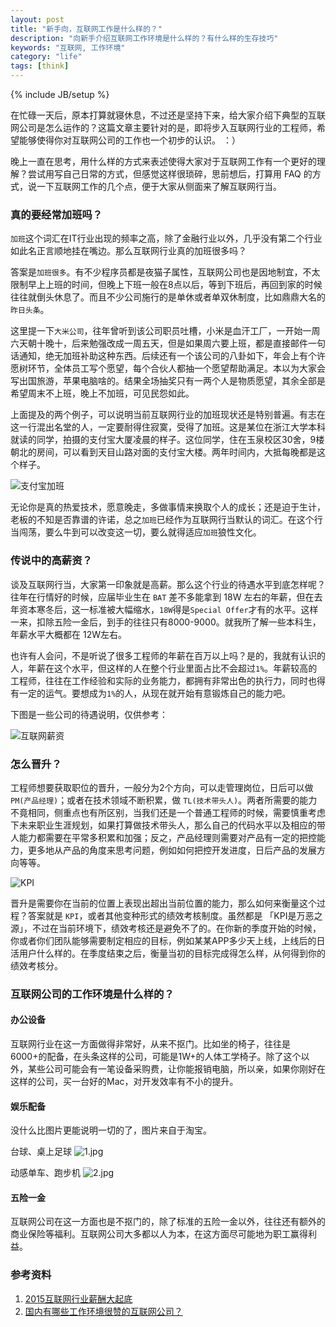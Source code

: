 ```yaml
---
layout: post
title: "新手向，互联网工作是什么样的？"
description: "向新手介绍互联网工作环境是什么样的？有什么样的生存技巧"
keywords: "互联网, 工作环境"
category: "life"
tags: [think]
---
```

{% include JB/setup %}

在忙碌一天后，原本打算就寝休息，不过还是坚持下来，给大家介绍下典型的互联网公司是怎么运作的？这篇文章主要针对的是，即将步入互联网行业的工程师，希望能够使得你对互联网公司的工作也一个初步的认识。 ：）

晚上一直在思考，用什么样的方式来表述使得大家对于互联网工作有一个更好的理解？尝试用写自己日常的方式，但感觉这样很琐碎，思前想后，打算用 FAQ 的方式，说一下互联网工作的几个点，便于大家从侧面来了解互联网行当。

<!--break-->

### 真的要经常加班吗？

`加班`这个词汇在IT行业出现的频率之高，除了金融行业以外，几乎没有第二个行业如此名正言顺地挂在嘴边。那么互联网行业真的加班很多吗？

答案是`加班很多`。有不少程序员都是夜猫子属性，互联网公司也是因地制宜，不太限制早上上班的时间，但晚上下班一般在8点以后，等到下班后，再回到家的时候往往就倒头休息了。而且不少公司施行的是单休或者单双休制度，比如鼎鼎大名的`昨日头条`。

这里提一下`大米公司`，往年曾听到该公司职员吐槽，小米是血汗工厂，一开始一周六天朝十晚十，后来勉强改成一周五天，但是如果周六要上班，都是直接邮件一句话通知，绝无加班补助这种东西。后续还有一个该公司的八卦如下，年会上有个许愿树环节，全体员工写个愿望，每个合伙人都抽一个愿望帮助满足。本以为大家会写出国旅游，苹果电脑啥的。结果全场抽奖只有一两个人是物质愿望，其余全部是希望周末不上班，晚上不加班，可见民怨如此。

上面提及的两个例子，可以说明当前互联网行业的加班现状还是特别普遍。有志在这一行混出名堂的人，一定要耐得住寂寞，受得了加班。这是某位在浙江大学本科就读的同学，拍摄的支付宝大厦凌晨的样子。这位同学，住在玉泉校区30舍，9楼朝北的房间，可以看到天目山路对面的支付宝大楼。两年时间内，大抵每晚都是这个样子。

![支付宝加班](https://ooo.0o0.ooo/2016/04/24/571d09804145e.jpg)

无论你是真的热爱技术，愿意晚走，多做事情来换取个人的成长；还是迫于生计，老板的不知是否靠谱的许诺，总之`加班`已经作为互联网行当默认的词汇。在这个行当闯荡，要么牛到可以改变这一切，要么就得适应`加班`狼性文化。

### 传说中的高薪资？

谈及互联网行当，大家第一印象就是高薪。那么这个行业的待遇水平到底怎样呢？往年在行情好的时候，应届毕业生在 `BAT` 差不多能拿到 18W 左右的年薪，但在去年资本寒冬后，这一标准被大幅缩水，`18W`得是`Special Offer`才有的水平。这样一来，扣除五险一金后，到手的往往只有8000-9000。就我所了解一些本科生，年薪水平大概都在 12W左右。

也许有人会问，不是听说了很多工程师的年薪在百万以上吗？是的，我就有认识的人，年薪在这个水平，但这样的人在整个行业里面占比不会超过`1%`。年薪较高的工程师，往往在工作经验和实际的业务能力，都拥有非常出色的执行力，同时也得有一定的运气。要想成为`1%`的人，从现在就开始有意锻炼自己的能力吧。

下图是一些公司的待遇说明，仅供参考：

![互联网薪资](http://htdz.7015.cn/uploadfile/2016/0226/20160226035229265.jpg)

### 怎么晋升？

工程师想要获取职位的晋升，一般分为2个方向，可以走管理岗位，日后可以做 `PM(产品经理)`；或者在技术领域不断积累，做 `TL(技术带头人)`。两者所需要的能力不竟相同，侧重点也有所区别，当我们还是一个普通工程师的时候，需要慎重考虑下未来职业生涯规划，如果打算做技术带头人，那么自己的代码水平以及相应的带人能力都需要在平常多积累和加强；反之，产品经理则需要对产品有一定的把控能力，更多地从产品的角度来思考问题，例如如何把控开发进度，日后产品的发展方向等等。

![KPI](http://www.projectclub.com.tw/images/article/Project%20Skill/lifesee/kpi_start_image.jpg)

晋升是需要你在当前的位置上表现出超出当前位置的能力，那么如何来衡量这个过程？答案就是 `KPI`，或者其他变种形式的绩效考核制度。虽然都是 「KPI是万恶之源」，不过在当前环境下，绩效考核还是避免不了的。在你新的季度开始的时候，你或者你们团队能够需要制定相应的目标，例如某某APP多少天上线，上线后的日活用户什么样的。在季度结束之后，衡量当初的目标完成得怎么样，从何得到你的绩效考核分。

### 互联网公司的工作环境是什么样的？

#### 办公设备
互联网行业在这一方面做得非常好，从来不抠门。比如坐的椅子，往往是6000+的配备，在头条这样的公司，可能是1W+的人体工学椅子。除了这个以外，某些公司可能会有一笔设备采购费，让你能报销电脑，所以亲，如果你刚好在这样的公司，买一台好的Mac，对开发效率有不小的提升。

#### 娱乐配备

没什么比图片更能说明一切的了，图片来自于淘宝。

台球、桌上足球
![1.jpg](https://ooo.0o0.ooo/2016/04/24/571d7b94e8e80.jpg)

动感单车、跑步机
![2.jpg](https://ooo.0o0.ooo/2016/04/24/571d7b95517a2.jpg)

#### 五险一金

互联网公司在这一方面也是不抠门的，除了标准的五险一金以外，往往还有额外的商业保险等福利。互联网公司大多都以人为本，在这方面尽可能地为职工赢得利益。

### 参考资料

1. [2015互联网行业薪酬大起底](http://lusongsong.com/info/post/1090.html)
2. [国内有哪些工作环境很赞的互联网公司？](https://www.zhihu.com/question/20215578)